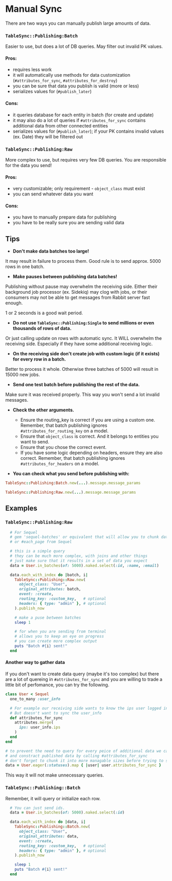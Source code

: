 # Manual Sync

There are two ways you can manually publish large amounts of data.

### `TableSync::Publishing:Batch`

Easier to use, but does a lot of DB queries. May filter out invalid PK values.

#### Pros:

- requires less work
- it will automatically use methods for data customization (`#attributes_for_sync`, `#attributes_for_destroy`)
- you can be sure that data you publish is valid (more or less)
- serializes values for (`#publish_later`)

#### Cons:

- it queries database for each entity in batch (for create and update)
- it may also do a lot of queries if `#attributes_for_sync` contains additional data from other connected entities
- serializes values for (`#publish_later`); if your PK contains invalid values (ex. Date) they will be filtered out

### `TableSync::Publishing:Raw`

More complex to use, but requires very few DB queries.
You are responsible for the data you send!

#### Pros:

- very customizable; only requirement - `object_class` must exist
- you can send whatever data you want

#### Cons:

- you have to manually prepare data for publishing
- you have to be really sure you are sending valid data

## Tips

- **Don't make data batches too large!**

It may result in failure to process them. Good rule is to send approx. 5000 rows in one batch.

- **Make pauses between publishing data batches!**

Publishing without pause may overwhelm the receiving side. Either their background job processor (ex. Sidekiq) may clog with jobs, or their consumers may not be able to get messages from Rabbit server fast enough.

1 or 2 seconds is a good wait period.

- **Do not use `TableSync::Publishing:Single` to send millions or even thousands of rows of data.**

Or just calling update on rows with automatic sync.
It WILL overwhelm the receiving side. Especially if they have some additional receiving logic.

- **On the receiving side don't create job with custom logic (if it exists) for every row in a batch.**

Better to process it whole. Otherwise three batches of 5000 will result in 15000 new jobs.

- **Send one test batch before publishing the rest of the data.**

Make sure it was received properly. This way you won't send a lot invalid messages.

- **Check the other arguments.**

    - Ensure the routing_key is correct if you are using a custom one. Remember, that batch publishing ignores `#attributes_for_routing_key` on a model.
    - Ensure that `object_class` is correct. And it belongs to entities you want to send.
    - Ensure that you chose the correct event.
    - If you have some logic depending on headers, ensure they are also correct. Remember, that batch publishing ignores `#attributes_for_headers` on a model.

- **You can check what you send before publishing with:**

```ruby
TableSync::Publishing:Batch.new(...).message.message_params

TableSync::Publishing:Raw.new(...).message.message_params
```

## Examples

### `TableSync::Publishing:Raw`

```ruby
  # For Sequel
  # gem 'sequel-batches' or equivalent that will allow you to chunk data somehow
  # or #each_page from Sequel

  # this is a simple query
  # they can be much more complex, with joins and other things
  # just make sure that it results in a set of data you expect
  data = User.in_batches(of: 5000).naked.select(:id, :name, :email)

  data.each_with_index do |batch, i|
    TableSync::Publishing::Raw.new(
      object_class: "User",
      original_attributes: batch,
      event: :create,
      routing_key: :custom_key,   # optional
      headers: { type: "admin" }, # optional
    ).publish_now

    # make a puse between batches
    sleep 1

    # for when you are sending from terminal
    # allows you to keep an eye on progress
    # you can create more complex output
    puts "Batch #{i} sent!"
  end

```

#### Another way to gather data

If you don't want to create data query (maybe it's too complex) but there are a lot of quereing in `#attributes_for_sync` and you are willing to trade a little bit of perfomance, you can try the following.

```ruby
class User < Sequel
  one_to_many :user_info

  # For example our receiving side wants to know the ips user logged in under
  # But doesn't want to sync the user_info
  def attributes_for_sync
    attributes.merge(
      ips: user_info.ips
    )
  end
end

# to prevent the need to query for every peice of additional data we can user eager load
# and constract published data by calling #attributes_for_sync
# don't forget to chunk it into more managable sizes before trying to send
data = User.eager(:statuses).map { |user| user.attributes_for_sync }
```
This way it will not make unnecessary queries.

### `TableSync::Publishing::Batch`

Remember, it will query or initialize each row.

```ruby
  # You can just send ids.
  data = User.in_batches(of: 5000).naked.select(:id)

  data.each_with_index do |data, i|
    TableSync::Publishing::Batch.new(
      object_class: "User",
      original_attributes: data,
      event: :create,
      routing_key: :custom_key,   # optional
      headers: { type: "admin" }, # optional
    ).publish_now

    sleep 1
    puts "Batch #{i} sent!"
  end
```
